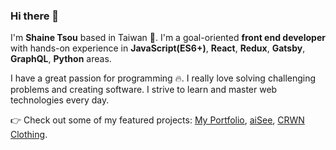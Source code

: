 ### Hi there 👋

I'm __Shaine Tsou__ based in Taiwan 🚀.
I'm a goal-oriented __front end developer__ with hands-on experience in __JavaScript(ES6+)__, __React__, __Redux__, __Gatsby__, __GraphQL__, __Python__ areas.

I have a great passion for programming 🔥. I really love solving challenging problems and creating software. I strive to learn and master web technologies every day.

👉 Check out some of my featured projects: [My Portfolio](https://www.shainetsou.space), [aiSee](https://shainetsou.github.io/aisee/), [CRWN Clothing](https://crwn-st-live.herokuapp.com/).

<!--
**ShaineTsou/ShaineTsou** is a ✨ _special_ ✨ repository because its `README.md` (this file) appears on your GitHub profile.

Here are some ideas to get you started:

- 🔭 I’m currently working on ...
- 🌱 I’m currently learning ...
- 👯 I’m looking to collaborate on ...
- 🤔 I’m looking for help with ...
- 💬 Ask me about ...
- 📫 How to reach me: ...
- 😄 Pronouns: ...
- ⚡ Fun fact: ...
-->
